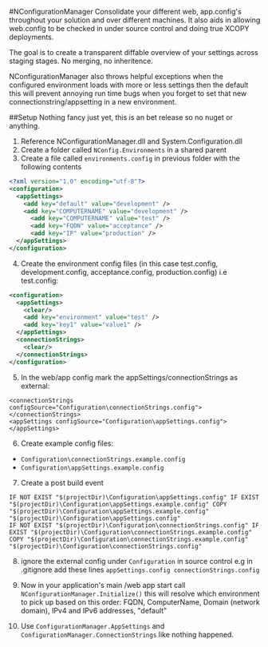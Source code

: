 #NConfigurationManager
Consolidate your different web, app.config's throughout your solution and over different machines. 
It also aids in allowing web.config to be checked in under source control and doing true XCOPY deployments.

The goal is to create a transparent diffable overview of your settings across staging stages. No merging, no inheritence.

NConfigurationManager also throws helpful exceptions when the configured environment loads with more or less settings then the default
this will prevent annoying run time bugs when you forget to set that new connectionstring/appsetting in a new environment.

##Setup
Nothing fancy just yet, this is an bet release so no nuget or anything. 

1. Reference NConfigurationManager.dll and System.Configuration.dll
2. Create a folder called `NConfig.Environments` in a shared parent
3. Create a file called `environments.config` in previous folder with the following contents

```XML
<?xml version="1.0" encoding="utf-8"?>
<configuration>
  <appSettings>
    <add key="default" value="development" />
    <add key="COMPUTERNAME" value="development" />
	  <add key="COMPUTERNAME" value="test" />
	  <add key="FQDN" value="acceptance" />
	  <add key="IP" value="production" />
  </appSettings>
</configuration>
```

4. Create the environment config files (in this case test.config, development.config, acceptance.config, production.config)
i.e test.config:

```XML
<configuration>
  <appSettings>
    <clear/>
    <add key="environment" value="test" />
    <add key="key1" value="value1" />
  </appSettings>
  <connectionStrings>
    <clear/>
  </connectionStrings>
</configuration>
```

5. In the web/app config mark the appSettings/connectionStrings as external:

```
<connectionStrings configSource="Configuration\connectionStrings.config"></connectionStrings>
<appSettings configSource="Configuration\appSettings.config"></appSettings>
```

6. Create example config files:
* `Configuration\connectionStrings.example.config`    
* `Configuration\appSettings.example.config`    

7. Create a post build event

```
IF NOT EXIST "$(projectDir)\Configuration\appSettings.config" IF EXIST "$(projectDir)\Configuration\appSettings.example.config" COPY "$(projectDir)\Configuration\appSettings.example.config" "$(projectDir)\Configuration\appSettings.config"
IF NOT EXIST "$(projectDir)\Configuration\connectionStrings.config" IF EXIST "$(projectDir)\Configuration\connectionStrings.example.config" COPY "$(projectDir)\Configuration\connectionStrings.example.config" "$(projectDir)\Configuration\connectionStrings.config"
```

8. ignore the external config under `Configuration` in source control e.g in .gitignore add these lines
``
appSettings.config
connectionStrings.config
``

9. Now in your application's main /web app start call `NConfigurationManager.Initialize()` this will resolve which environment to pick up based on this order:
  FQDN, ComputerName, Domain (network domain), IPv4 and IPv6 addresses, "default"

10. Use `ConfigurationManager.AppSettings` and `ConfigurationManager.ConnectionStrings` like nothing happened.
